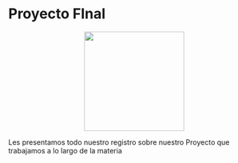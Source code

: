 # **Proyecto FInal**

<p align="center">
    <img src="../Proyecto de Ingeniería/imgs/pF.jpg" width="200"><br>
</p>

Les presentamos todo nuestro registro sobre nuestro Proyecto que trabajamos a lo largo de la materia 